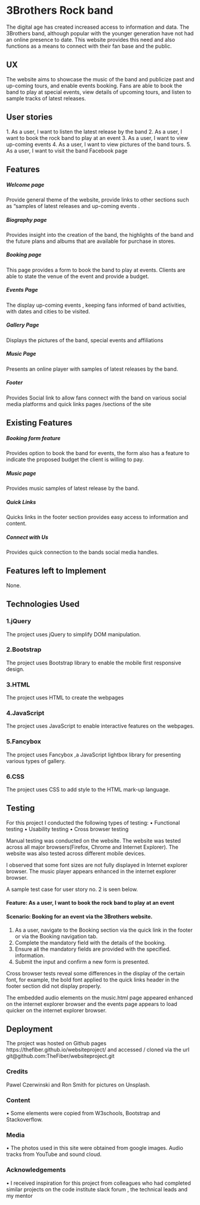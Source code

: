 <h1>3Brothers Rock band</h1>

The digital age has created increased access to information and data. The 3Brothers band, although popular with the younger generation have not had an online presence to date. This website provides this need and also functions as a means to connect with their fan base and the public.

<h2>UX</h2>

The website aims to showcase the music of the band and publicize past and up-coming tours, and enable events booking. Fans are able to book the band to play at special events, view details of upcoming tours, and listen to sample tracks of latest releases.

<h2>User stories</h2>
1.	As a user, I want to listen the latest release by the band
2.	As a user, I want to book the rock band to play at an event
3.	As a user, I want to view  up-coming events
4.	As a user, I want to view pictures of the band tours.
5.	As a user, I want to visit the band Facebook page

<h2>Features</h2>

<h5>Welcome page</h5> Provide general theme of the website, provide links to other sections such as “samples of latest releases and up-coming events .

<h5>Biography page</h5> Provides insight into the creation of the band, the highlights of the band and the future plans and albums that are available for purchase in stores.

<h5>Booking page</h5> This page provides  a form to book the band to play at events. Clients are able to state the venue of the event and provide a budget.

<h5>Events Page</h5>  The display up-coming events , keeping fans informed of band activities, with dates and cities to be visited.

<h5>Gallery Page</h5> Displays the pictures of the band, special events and affiliations

<h5>Music Page</h5> Presents an online player with samples of latest releases by the band.

<h5>Footer</h5> Provides Social link to allow fans connect with the band on various social media platforms and quick links pages /sections of the site

<h2>Existing Features</h2>

<h5>Booking form feature</h5> Provides option to book the band for events, the form also has a feature to indicate the proposed budget the client is willing to pay.
<h5>Music page</h5> Provides music samples of latest release by the band.
<h5>Quick Links</h5> Quicks links in the footer section provides easy access to information and content.
<h5>Connect with Us</h5> Provides quick connection to the bands social media handles.


<h2>Features left to Implement</h2>
None.

<h2>Technologies Used</h2>

<h3>1.jQuery</h3>
The project uses jQuery to simplify DOM manipulation.

<h3>2.Bootstrap</h3>
The project uses Bootstrap library to enable the mobile first responsive design.

<h3>3.HTML</h3>
The project uses HTML to create the webpages

<h3>4.JavaScript</h3>
The project uses JavaScript to enable interactive features on the webpages.

<h3>5.Fancybox</h3>
The project uses Fancybox ,a JavaScript lightbox library for presenting various types of gallery.

<h3>6.CSS</h3>
The project uses CSS to add style to the HTML mark-up language.

<h2>Testing</h2>
For this project I conducted the following types of testing:
•	Functional testing
•	Usability testing
•	Cross browser testing

Manual testing was conducted on the website. The website was tested across all major browsers(Firefox, Chrome and Internet Explorer). The website was also tested across different mobile devices.

I observed that some font sizes are not fully displayed in Internet explorer browser. The music player appears enhanced in the internet explorer browser.

A sample test case for user story no. 2 is seen below.

<h4>Feature: As a user, I want to book the rock band to play at an event</h4>

<h4>Scenario: Booking for an event via the 3Brothers website.</h4>

1.	As a user, navigate to the Booking section via the quick link in the footer or via the Booking navigation tab.
2.	Complete the mandatory field with the details of the booking.
3.	Ensure all the mandatory fields are provided with the specified. information.
4.	Submit the input and confirm a new form is presented.

Cross browser tests reveal some differences in the display of the certain font, for example, the bold font applied to the quick links header in the footer section did not display properly.

The embedded audio elements on the music.html page appeared enhanced on the internet explorer browser and the events page appears to load quicker on the internet explorer browser.


<h2>Deployment</h2>
The project was hosted on Github pages https://thefiber.github.io/websiteproject/  and accessed / cloned via the url  git@github.com:TheFiber/websiteproject.git

<h3>Credits</h3> Pawel Czerwinski and Ron Smith for pictures on Unsplash.

<h3>Content</h3>
•	Some elements were copied from W3schools, Bootstrap and Stackoverflow.

<h3>Media</h3>
•	The photos used in this site were obtained from google images. Audio tracks from YouTube and sound cloud.

<h3>Acknowledgements</h3>
•	I received inspiration for this project from colleagues who had completed similar projects on the code institute slack forum , the technical leads and my mentor
